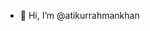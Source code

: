 - 👋 Hi, I’m @atikurrahmankhan

<!---
atikurrahmankhan/atikurrahmankhan is a ✨ special ✨ repository because its `README.md` (this file) appears on your GitHub profile.
You can click the Preview link to take a look at your changes.
--->
